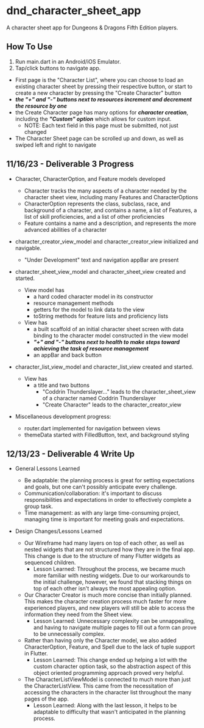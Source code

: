 # dnd_character_sheet_app

A character sheet app for Dungeons & Dragons Fifth Edition players.

## How To Use

1. Run main.dart in an Android/iOS Emulator.
2. Tap/click buttons to navigate app.
  - First page is the "Character List", where you can choose to load an existing character sheet by pressing their respective button, or start to create a new character by pressing the "Create Character" button
  - ***the "+" and "-" buttons next to resources increment and decrement the resource by one***
  - the Create Character page has many options for ***character creation***, including the ***"Custom" option*** which allows for custom input.
    - NOTE: Each text field in this page must be submitted, not just changed
  - The Character Sheet page can be scrolled up and down, as well as swiped left and right to navigate

## 11/16/23 - Deliverable 3 Progress

- Character, CharacterOption, and Feature models developed
  - Character tracks the many aspects of a character needed by the character sheet view, including many Features and CharacterOptions
  - CharacterOption represents the class, subclass, race, and background of a character, and contains a name, a list of Features, a list of skill proficiencies, and a list of other proficiencies
  - Feature contains a name and a description, and represents the more advanced abilities of a character

- character_creator_view_model and character_creator_view initialized and navigable.
  - "Under Development" text and navigation appBar are present

- character_sheet_view_model and character_sheet_view created and started.
  - View model has
    -  a hard coded character model in its constructor
    -  resource management methods
    -  getters for the model to link data to the view
    -  toString methods for feature lists and proficiency lists
  - View has
    - a built scaffold of an initial character sheet screen with data binding to the character model constructed in the view model
    - ***"+" and "-" buttons next to health to make steps toward achieving the task of resource management***
    - an appBar and back button
   
- character_list_view_model and character_list_view created and started.
  - View has
    - a title and two buttons
      - "Coddrin Thunderslayer..." leads to the character_sheet_view of a character named Coddrin Thunderslayer
      - "Create Character" leads to the character_creator_view
     
- Miscellaneous development progress:
  - router.dart implemented for navigation between views
  - themeData started with FilledButton, text, and background styling 

## 12/13/23 - Deliverable 4 Write Up

- General Lessons Learned
  - Be adaptable: the planning process is great for setting expectations and goals, but one can't possibly anticipate every challenge.
  - Communication/collaboration: it's important to discuss responsibilities and expectations in order to effectively complete a group task.
  - Time management: as with any large time-consuming project, managing time is important for meeting goals and expectations.

- Design Changes/Lessons Learned
  - Our Wireframe had many layers on top of each other, as well as nested widgets that are not structured how they are in the final app. This change is due to the structure of many Flutter widgets as sequenced children.
    - Lesson Learned: Throughout the process, we became much more familiar with nesting widgets. Due to our workarounds to the initial challenge, however, we found that stacking things on top of each other isn't always the most appealing option.
  - Our Character Creator is much more concise than initially planned. This makes the character creation process much faster for more experienced players, and new players will still be able to access the information they need from the Sheet view.
    - Lesson Learned: Unnecessary complexity can be unnappealing, and having to navigate multiple pages to fill out a form can prove to be unnecessaily complex.
  - Rather than having only the Character model, we also added CharacterOption, Feature, and Spell due to the lack of tuple support in Flutter.
    - Lesson Learned: This change ended up helping a lot with the custom character option task, so the abstraction aspect of this object oriented programming approach proved very helpful.
  - The CharacterListViewModel is connected to much more than just the CharacterListView. This came from the necessitation of accessing the characters in the character list throughout the many pages of the app.
    - Lesson Learned: Along with the last lesson, it helps to be adaptable to difficulty that wasn't anticipated in the planning process.
